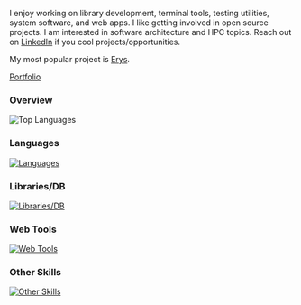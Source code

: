 I enjoy working on library development, terminal tools, testing utilities, system software, and web apps. I like getting involved in open source projects. I am interested in software architecture and HPC topics. Reach out on [LinkedIn](https://linkedin/in/nati-bekele) if you cool projects/opportunities.

My most popular project is [Erys](https://github.com/natibek/erys).

[Portfolio](https://natibek.me/)

### Overview
![Top Languages](https://github-readme-stats.vercel.app/api/top-langs/?username=natibek&layout=compact&theme=radical)

### Languages
[![Languages](https://skillicons.dev/icons?i=py,rust,c,cpp,js,bash,css,html,r)](https://skillicons.dev)

### Libraries/DB
[![Libraries/DB](https://skillicons.dev/icons?i=d3,sqlite,postgres,mongodb,rabbitmq,sklearn,selenium)](https:/skillicons.dev)

### Web Tools
[![Web Tools](https://skillicons.dev/icons?i=django,fastapi,flask,bootstrap,react)](https:/skillicons.dev)

### Other Skills
[![Other Skills](https://skillicons.dev/icons?i=anaconda,docker,ubuntu,aws,linux,vscode,git,github,githubactions,neovim)](https://skillicons.dev)

